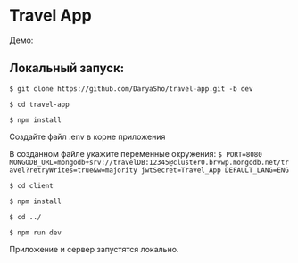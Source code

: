 # Travel App

Демо: []()

## Локальный запуск:

` $ git clone https://github.com/DaryaSho/travel-app.git -b dev `

` $ cd travel-app `

` $ npm install `

Создайте файл .env в корне приложения

В созданном файле укажите переменные окружения:
` $ PORT=8080
MONGODB_URL=mongodb+srv://travelDB:12345@cluster0.brvwp.mongodb.net/travel?retryWrites=true&w=majority
jwtSecret=Travel_App
DEFAULT_LANG=ENG `

` $ cd client `

` $ npm install `

` $ cd ../ `

` $ npm run dev `

Приложение и сервер запустятся локально.
